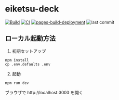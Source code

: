 # eiketsu-deck

[![Build](https://github.com/boushi-bird/eiketsu-deck/actions/workflows/build.yml/badge.svg)](https://github.com/boushi-bird/eiketsu-deck/actions/workflows/build.yml)
[![CI](https://github.com/boushi-bird/eiketsu-deck/actions/workflows/ci.yml/badge.svg)](https://github.com/boushi-bird/eiketsu-deck/actions/workflows/ci.yml)
[![pages-build-deployment](https://github.com/boushi-bird/eiketsu-deck/actions/workflows/pages/pages-build-deployment/badge.svg)](https://github.com/boushi-bird/eiketsu-deck/actions/workflows/pages/pages-build-deployment)
![last commit](https://img.shields.io/github/last-commit/boushi-bird/eiketsu-deck/main.svg)

## ローカル起動方法

1. 初期セットアップ

```shell
npm install
cp .env.defaults .env
```

2. 起動

```shell
npm run dev
```

ブラウザで http://localhost:3000 を開く
